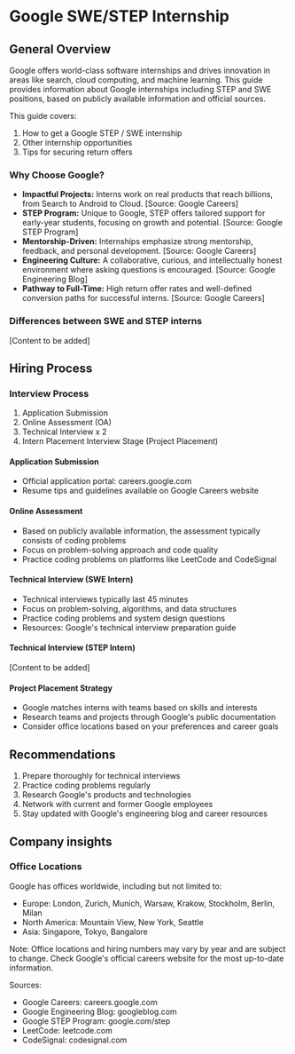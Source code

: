 # Google SWE/STEP Internship  

## General Overview
Google offers world-class software internships and drives innovation in areas like search, cloud computing, and machine learning.
This guide provides information about Google internships including STEP and SWE positions, based on publicly available information and official sources.

This guide covers:
1. How to get a Google STEP / SWE internship
2. Other internship opportunities
3. Tips for securing return offers

### Why Choose Google?
- **Impactful Projects:** Interns work on real products that reach billions, from Search to Android to Cloud. [Source: Google Careers]
- **STEP Program:** Unique to Google, STEP offers tailored support for early-year students, focusing on growth and potential. [Source: Google STEP Program]
- **Mentorship-Driven:** Internships emphasize strong mentorship, feedback, and personal development. [Source: Google Careers]
- **Engineering Culture:** A collaborative, curious, and intellectually honest environment where asking questions is encouraged. [Source: Google Engineering Blog]
- **Pathway to Full-Time:** High return offer rates and well-defined conversion paths for successful interns. [Source: Google Careers]

### Differences between SWE and STEP interns
[Content to be added]

## Hiring Process

### Interview Process
1. Application Submission
2. Online Assessment (OA)
3. Technical Interview x 2
4. Intern Placement Interview Stage (Project Placement)

#### Application Submission
- Official application portal: careers.google.com
- Resume tips and guidelines available on Google Careers website

#### Online Assessment
- Based on publicly available information, the assessment typically consists of coding problems
- Focus on problem-solving approach and code quality
- Practice coding problems on platforms like LeetCode and CodeSignal

#### Technical Interview (SWE Intern)
- Technical interviews typically last 45 minutes
- Focus on problem-solving, algorithms, and data structures
- Practice coding problems and system design questions
- Resources: Google's technical interview preparation guide

#### Technical Interview (STEP Intern)
[Content to be added]

#### Project Placement Strategy
- Google matches interns with teams based on skills and interests
- Research teams and projects through Google's public documentation
- Consider office locations based on your preferences and career goals

## Recommendations
1. Prepare thoroughly for technical interviews
2. Practice coding problems regularly
3. Research Google's products and technologies
4. Network with current and former Google employees
5. Stay updated with Google's engineering blog and career resources

## Company insights

### Office Locations
Google has offices worldwide, including but not limited to:
- Europe: London, Zurich, Munich, Warsaw, Krakow, Stockholm, Berlin, Milan
- North America: Mountain View, New York, Seattle
- Asia: Singapore, Tokyo, Bangalore

Note: Office locations and hiring numbers may vary by year and are subject to change. Check Google's official careers website for the most up-to-date information.

Sources:
- Google Careers: careers.google.com
- Google Engineering Blog: googleblog.com
- Google STEP Program: google.com/step
- LeetCode: leetcode.com
- CodeSignal: codesignal.com